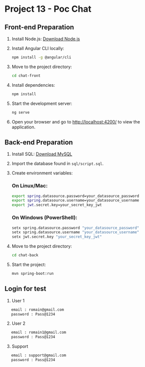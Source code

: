 # Project 13 - Poc Chat

## Front-end Preparation

1. Install Node.js: [Download Node.js](https://nodejs.org/en/download)

2. Install Angular CLI locally:

    ```sh
    npm install -g @angular/cli
    ```

3. Move to the project directory:

    ```sh
    cd chat-front
    ```

4. Install dependencies:

    ```sh
    npm install
    ```

5. Start the development server:

    ```sh
    ng serve
    ```

6. Open your browser and go to [http://localhost:4200/](http://localhost:4200/) to view the application.

## Back-end Preparation

1. Install SQL: [Download MySQL](https://dev.mysql.com/downloads/installer/)

2. Import the database found in `sql/script.sql`.

3. Create environment variables:

   ### On Linux/Mac:

    ```sh
    export spring.datasource.password=your_datasource_password
    export spring.datasource.username=your_datasource_username
    export jwt.secret.key=your_secret_key_jwt
    ```

   ### On Windows (PowerShell):

    ```sh
    setx spring.datasource.password "your_datasource_password"
    setx spring.datasource.username "your_datasource_username"
    setx jwt.secret.key "your_secret_key_jwt"
    ```

4. Move to the project directory:

    ```sh
    cd chat-back
    ```

5. Start the project:

    ```sh
    mvn spring-boot:run
    ```
## Login for test

1. User 1
```sh
   email : romain@gmail.com
   password : Pass@1234
```
2. User 2
```sh
   email : romain1@gmail.com
   password : Pass@1234
```
3. Support
```sh
   email : support@gmail.com
   password : Pass@1234
```